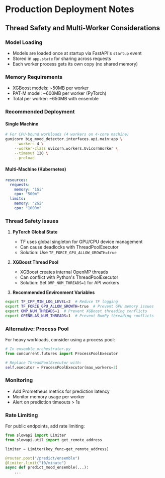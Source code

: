 # Production Deployment Notes

## Thread Safety and Multi-Worker Considerations

### Model Loading
- Models are loaded once at startup via FastAPI's `startup` event
- Stored in `app.state` for sharing across requests
- Each worker process gets its own copy (no shared memory)

### Memory Requirements
- XGBoost models: ~50MB per worker
- PAT-M model: ~600MB per worker (PyTorch)
- Total per worker: ~650MB with ensemble

### Recommended Deployment

#### Single Machine
```bash
# For CPU-bound workloads (4 workers on 4-core machine)
gunicorn big_mood_detector.interfaces.api.main:app \
    --workers 4 \
    --worker-class uvicorn.workers.UvicornWorker \
    --timeout 120 \
    --preload
```

#### Multi-Machine (Kubernetes)
```yaml
resources:
  requests:
    memory: "1Gi"
    cpu: "500m"
  limits:
    memory: "2Gi"
    cpu: "1000m"
```

### Thread Safety Issues

1. **PyTorch Global State**
   - TF uses global singleton for GPU/CPU device management
   - Can cause deadlocks with ThreadPoolExecutor
   - Solution: Use `TF_FORCE_GPU_ALLOW_GROWTH=true`

2. **XGBoost Thread Pool**
   - XGBoost creates internal OpenMP threads
   - Can conflict with Python's ThreadPoolExecutor
   - Solution: Set `OMP_NUM_THREADS=1` for API workers

3. **Recommended Environment Variables**
```bash
export TF_CPP_MIN_LOG_LEVEL=2  # Reduce TF logging
export TF_FORCE_GPU_ALLOW_GROWTH=true  # Prevent GPU memory issues
export OMP_NUM_THREADS=1  # Prevent XGBoost threading conflicts
export OPENBLAS_NUM_THREADS=1  # Prevent NumPy threading conflicts
```

### Alternative: Process Pool
For heavy workloads, consider using a process pool:

```python
# In ensemble_orchestrator.py
from concurrent.futures import ProcessPoolExecutor

# Replace ThreadPoolExecutor with:
self.executor = ProcessPoolExecutor(max_workers=2)
```

### Monitoring
- Add Prometheus metrics for prediction latency
- Monitor memory usage per worker
- Alert on prediction timeouts > 1s

### Rate Limiting
For public endpoints, add rate limiting:

```python
from slowapi import Limiter
from slowapi.util import get_remote_address

limiter = Limiter(key_func=get_remote_address)

@router.post("/predict/ensemble")
@limiter.limit("10/minute")
async def predict_mood_ensemble(...):
    ...
```